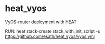 # heat_vyos
VyOS-router deployment with HEAT

RUN:
heat stack-create stack_with_init_script -u https://github.com/esath/heat_vyos/vyos.yml
